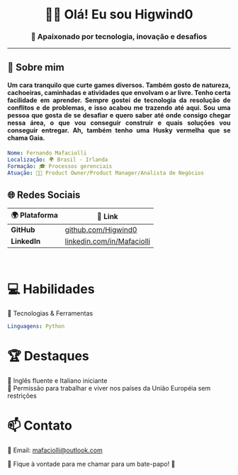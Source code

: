 <h1 align="center">🙋‍♂️ Olá! Eu sou Higwind0 </h1>
<h3 align="center">🚀 Apaixonado por tecnologia, inovação e desafios</h3>

---
## 📖 Sobre mim
<h4 align="justify"> Um cara tranquilo que curte games diversos. Também gosto de natureza, cachoeiras, caminhadas e atividades que envolvam o ar livre. Tenho certa facilidade em aprender. Sempre gostei de tecnologia da resolução de conflitos e de problemas, e isso acabou me trazendo até aqui. Sou uma pessoa que gosta de se desafiar e quero saber até onde consigo chegar nessa área, o que vou conseguir construir e quais soluções vou conseguir entregar. Ah, também tenho uma Husky vermelha que se chama Gaia.
</h4>

```yaml
Nome: Fernando Mafaciolli  
Localização: 🌍 Brasil - Irlanda
Formação: 🎓 Processos gerenciais 
Atuação: 👨‍💻 Product Owner/Product Manager/Analista de Negócios 
```
## 🌐 Redes Sociais  

| 🌍 Plataforma | 🔗 Link |
|--------------|--------------------------------|
| **GitHub** | [github.com/Higwind0](https://github.com/Higwind0) |
| **LinkedIn** | [linkedin.com/in/Mafaciolli](https://www.linkedin.com/in/mafaciolli/) |

<br>

# 💻 Habilidades
🎯 Tecnologias & Ferramentas
```yaml
Linguagens: Python
```

# 🏆 Destaques

🔹 Inglês fluente e Italiano iniciante <br>
🔹 Permissão para trabalhar e viver nos países da União Européia sem restrições

# 📫 Contato
📩 Email: mafaciolli@outlook.com

📣 Fique à vontade para me chamar para um bate-papo! 🚀

